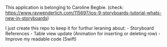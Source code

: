 This application is belonging to Caroline Begbie. (check: https://www.raywenderlich.com/115697/ios-9-storyboards-tutorial-whats-new-in-storyboards)

I just create this repo to keep it for furthur leraning about:
    - Storyboard References
    - Table view update (Animation for inserting or deleting row)
    - Improve my readable code (Swift)

